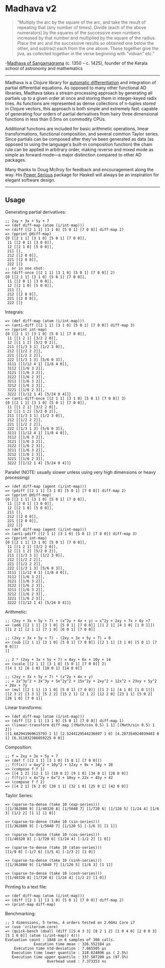 # Madhava v2

>”Multiply the arc by the square of the arc, and take the result of repeating that (any number of times). Divide (each of the above numerators) by the squares of the successive even numbers increased by that number and multiplied by the square of the radius. Place the arc and the successive results so obtained one below the other, and subtract each from the one above. These together give the jiva, as collected together in the verse beginning with "vidvan" etc."

-[Madhava of Sangamagrama](https://en.wikipedia.org/wiki/Madhava_of_Sangamagrama) (c. 1350 – c. 1425), founder of the Kerala school of astronomy and mathematics

---

Madhava is a Clojure library for [automatic differentiation](https://en.wikipedia.org/wiki/Automatic_differentiation) and integration of partial differential equations. As opposed to many other functional AD libraries, Madhava takes a stream processing approach by generating all partials up to a given order at once and storing them in integer-keyed radix tries. As functions are represented as dense collections of n-tuples stored in Clojure vectors, this approach is both simple and extremely fast: capable of generating four orders of partial derivatives from hairy three dimensional functions in less than 0.5ms on commodity CPUs.

Additional functions are included for basic arithmetic operations, linear transformations, functional composition, and several common Taylor series. Since partials can be composed after they've been generated as data (as opposed to using the language's built-in composition function) the chain rule can be applied in arbitrary order, making reverse and mixed mode as simple as forward mode&mdash;a major distinction compared to other AD packages.

Many thanks to Doug McIlroy for feedback and encouragement along the way. His [Power Serious](http://www.cs.dartmouth.edu/~doug/powser.html) package for Haskell will always be an inspiration for elegant software design.

---

## Usage

Generating partial derivatives:

```
;; 2xy + 3x + 5y + 7
=> (def diff-map (atom (i/int-map)))
=> (diff [[2 1 1] [3 1 0] [5 0 1] [7 0 0]] diff-map 2)
=> (pprint @diff-map)
{0 [[2 1 1] [3 1 0] [5 0 1] [7 0 0]],
 11 [[2 0 1] [3 0 0]],
 12 [[2 1 0] [5 0 0]],
 211 [],
 212 [[2 0 0]],
 221 [[2 0 0]],
 222 []}
;; or in one shot:
=> (diff-once [[2 1 1] [3 1 0] [5 0 1] [7 0 0]] 2)
{0 [[2 1 1] [3 1 0] [5 0 1] [7 0 0]],
 11 [[2 0 1] [3 0 0]],
 12 [[2 1 0] [5 0 0]],
 211 [],
 212 [[2 0 0]],
 221 [[2 0 0]],
 222 []}
```

Integrals:

```
=> (def diff-map (atom (i/int-map)))
=> (anti-diff [[2 1 1] [3 1 0] [5 0 1] [7 0 0]] diff-map 3)
=> (pprint int-map)
{0 [[2 1 1] [3 1 0] [5 0 1] [7 0 0]],
 11 [[1 2 1] [3/2 2 0]],
 12 [[1 1 2] [5/2 0 2]],
 211 [[1/3 3 1] [1/2 3 0]],
 212 [[1/2 2 2]],
 221 [[1/2 2 2]],
 222 [[1/3 1 3] [5/6 0 3]],
 3111 [[1/12 4 1] [1/8 4 0]],
 3112 [[1/6 3 2]],
 3121 [[1/6 3 2]],
 3122 [[1/6 2 3]],
 3211 [[1/6 3 2]],
 3212 [[1/6 2 3]],
 3221 [[1/6 2 3]],
 3222 [[1/12 1 4] [5/24 0 4]]}
=> (anti-diff-once [[2 1 1] [3 1 0] [5 0 1] [7 0 0]] 3)
{0 [[2 1 1] [3 1 0] [5 0 1] [7 0 0]],
 11 [[1 2 1] [3/2 2 0]],
 12 [[1 1 2] [5/2 0 2]],
 211 [[1/3 3 1] [1/2 3 0]],
 212 [[1/2 2 2]],
 221 [[1/2 2 2]],
 222 [[1/3 1 3] [5/6 0 3]],
 3111 [[1/12 4 1] [1/8 4 0]],
 3112 [[1/6 3 2]],
 3121 [[1/6 3 2]],
 3122 [[1/6 2 3]],
 3211 [[1/6 3 2]],
 3212 [[1/6 2 3]],
 3221 [[1/6 2 3]],
 3222 [[1/12 1 4] [5/24 0 4]]}
```

Parallel (NOTE: usually slower unless using very high dimensions or heavy processing):

```
=> (def diff-map (agent (i/int-map)))
=> (pdiff [[2 1 1] [3 1 0] [5 0 1] [7 0 0]] diff-map 2)
=> (pprint @diff-map)
{0 [[2 1 1] [3 1 0] [5 0 1] [7 0 0]],
 11 [[2 0 1] [3 0 0]],
 12 [[2 1 0] [5 0 0]],
 211 [],
 212 [[2 0 0]],
 221 [[2 0 0]],
 222 []}
=> (def diff-map (agent (i/int-map)))
=> (anti-pdiff [[2 1 1] [3 1 0] [5 0 1] [7 0 0]] diff-map 3)
=> (pprint int-map)
{0 [[2 1 1] [3 1 0] [5 0 1] [7 0 0]],
 11 [[1 2 1] [3/2 2 0]],
 12 [[1 1 2] [5/2 0 2]],
 211 [[1/3 3 1] [1/2 3 0]],
 212 [[1/2 2 2]],
 221 [[1/2 2 2]],
 222 [[1/3 1 3] [5/6 0 3]],
 3111 [[1/12 4 1] [1/8 4 0]],
 3112 [[1/6 3 2]],
 3121 [[1/6 3 2]],
 3122 [[1/6 2 3]],
 3211 [[1/6 3 2]],
 3212 [[1/6 2 3]],
 3221 [[1/6 2 3]],
 3222 [[1/12 1 4] [5/24 0 4]]}
```

Arithmetic:

```
;; (2xy + 3x + 5y + 7) + (x^2y + 4x + y) = x^2y + 2xy + 7x + 6y +7
=> (add [[2 1 1] [3 1 0] [5 0 1] [7 0 0]] [[1 2 1] [4 1 0] [1 0 1]])
[[1 2 1] [2 1 1] [7 1 0] [6 0 1] [7 0 0]]

;; (2xy + 3x + 5y + 7) - (2xy + 3x + 5y + 7) = 0
=> (sub [[2 1 1] [3 1 0] [5 0 1] [7 0 0]] [[2 1 1] [3 1 0] [5 0 1] [7 0 0]])
[]

;; 2 * (2xy + 3x + 5y + 7) = 4xy + 6x + 10y + 14
=> (scale [[2 1 1] [3 1 0] [5 0 1] [7 0 0]] 2)
[[4 1 1] [6 1 0] [10 0 1] [14 0 0]]

;; (2xy + 3x + 5y + 7) * (x^2y + 4x + y)
;; = 2x^3y^2 + 3x^3y + 5x^2y^2 + 15x^2y + 2xy^2 + 12x^2 + 23xy + 5y^2 + 28x + 7y
=> (mul [[2 1 1] [3 1 0] [5 0 1] [7 0 0]] [[1 2 1] [4 1 0] [1 0 1]])
[[2 3 2] [3 3 1] [5 2 2] [15 2 1] [2 1 2] [12 2 0] [23 1 1] [5 0 2] [28 1 0] [7 0 1]]
```

Linear transforms:

```
=> (def diff-map (atom (i/int-map)))
=> (diff [[2 1 1] [3 1 0] [5 0 1] [7 0 0]] diff-map 1)
=> (linear-transform diff-map [(Math/cos 0.5) 1 1] [(Math/sin 0.5) 1 2])
[[1.682941969615793 1 1] [2.5244129544236897 1 0] [4.207354924039483 0 1] [6.311032386059225 0 0]]
```

Composition:

```
;; f = 2xy + 3x + 5y + 7
=> (def f [[2 1 1] [3 1 0] [5 0 1] [7 0 0]])
;; f(f(x)) = 4xy^2 + 10y^2 + 12xy + 9x + 34y + 28
=> (compose f f 1)
=> [[4 1 2] [12 1 1] [10 0 2] [9 1 0] [34 0 1] [28 0 0]]
;; f(f(y)) = 4x^2y + 6x^2 + 10xy + 22x + 45y + 42
=> (compose f f 2)
=> [[4 2 1] [6 2 0] [20 1 1] [32 1 0] [25 0 1] [42 0 0]]
```

Taylor Series:

```
=> (sparse-to-dense (take 10 (exp-series)))
[[1/362880 9] [1/40320 8] [1/5040 7] [1/720 6] [1/120 5] [1/24 4] [1/6 3] [1/2 2] [1 1] [1 0]]

=> (sparse-to-dense (take 10 (sin-series)))
[[1/362880 9] [-1/5040 7] [1/120 5] [-1/6 3] [1 1]]

=> (sparse-to-dense (take 10 (cos-series)))
[[1/40320 8] [-1/720 6] [1/24 4] [-1/2 2] [1 0]]

=> (sparse-to-dense (take 10 (atan-series)))
[[1/9 8] [-1/7 6] [1/5 4] [-1/3 2] [1 0]]

=> (sparse-to-dense (take 10 (sinh-series)))
[[1/362880 9] [1/5040 7] [1/120 5] [1/6 3] [1 1]]

=> (sparse-to-dense (take 10 (cosh-series)))
[[1/40320 8] [1/720 6] [1/24 4] [1/2 2] [1 0]]
```

Printing to a text file:

```
=> (def diff-map (atom (i/int-map)))
=> (diff [[2 1 1] [3 1 0] [5 0 1] [7 0 0]] diff-map 2)
=> (print-map diff-map)
```

Benchmarking:

```
;; 3 dimensions, 5 terms, 4 orders tested on 2.6GHz Core i7 
=> (use 'criterium.core)
=> (quick-bench (doall (diff [[5 4 3 3] [8 2 1 2] [1 0 4 0] [2 0 0 3] [5 1 0 0]] (atom (i/int-map)) 4)))
Evaluation count : 1848 in 6 samples of 308 calls.
             Execution time mean : 326.552184 µs
    Execution time std-deviation : 7.665505 µs
   Execution time lower quantile : 318.624896 µs ( 2.5%)
   Execution time upper quantile : 337.507200 µs (97.5%)
                   Overhead used : 7.373353 ns
```
